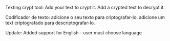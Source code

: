 Texting crypt tool:
   Add your text to crypt it.
   Add a crypted text to decrypt it.
   
Codificador de texto: 
  adicione o seu texto para criptografar-lo.
  adicione um text criptografado para descriptografar-lo.

Update: Added support for English - user must choose language


